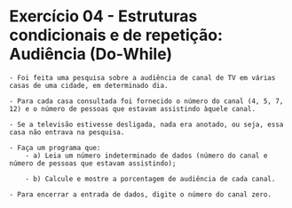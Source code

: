 # Exercício 04 - Estruturas condicionais e de repetição: Audiência (Do-While)

    - Foi feita uma pesquisa sobre a audiência de canal de TV em várias casas de uma cidade, em determinado dia. 
     
    - Para cada casa consultada foi fornecido o número do canal (4, 5, 7, 12) e o número de pessoas que estavam assistindo àquele canal. 
    
    - Se a televisão estivesse desligada, nada era anotado, ou seja, essa casa não entrava na pesquisa.

    - Faça um programa que:
        - a) Leia um número indeterminado de dados (número do canal e número de pessoas que estavam assistindo);

        - b) Calcule e mostre a porcentagem de audiência de cada canal.

    - Para encerrar a entrada de dados, digite o número do canal zero.